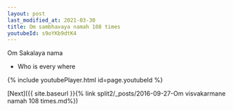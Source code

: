 ```yaml
---
layout: post
last_modified_at: 2021-03-30
title: Om sambhavaya namah 108 times
youtubeId: s9oYKb9dtK4
---
```

 
 
Om Sakalaya nama 
 
 -  Who is every where 
 
  
 
  
 
 
 
 
 
 


{% include youtubePlayer.html id=page.youtubeId %}
 
[Next]({{ site.baseurl }}{% link  split2/_posts/2016-09-27-Om visvakarmane namah 108 times.md%})
 
